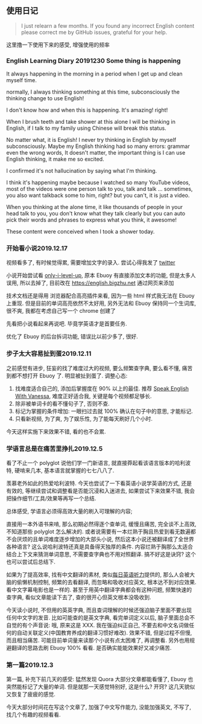 ## 使用日记

>I just relearn a few months. If you found any incorrect English content please correct me by GitHub issues, grateful for your help.

这里撸一下使用下来的感受, 增强使用的频率

### English Learning Diary 20191230 Some thing is happening 

It always happening in the morning in a period when I get up and clean myself time. 

normally, I always thinking something at this time, subconsciously the thinking change to use English!

I don't know how and when this is happening. It's amazing! right!

When I brush teeth and take shower at this alone I will be thinking in English, if I talk to my family using Chinese will break this status. 

No matter what, it is English! I never try thinking in English by myself subconsciously. Maybe my English thinking had so many errors: grammar even the wrong words, It doesn't matter, the important thing is I can use English thinking, it make me so excited. 

I confirmed it's not hallucination by saying what I'm thinking. 

I think it's happening maybe because I watched so many YouTube videos, most of the videos were one person talk to you, talk and talk ... sometimes, you also want talkback some to him, right? but you can't, it is just a video. 

When you thinking at the alone time, it like thousands of people in your head talk to you, you don't know what they talk clearly but you can auto pick their words and phrases to express what you think, it awesome!

These content were conceived when I took a shower today.

### 开始看小说2019.12.17

视频看多了, 有时候觉得累, 需要增加文字的录入. 尝试心得我发了 [twitter](https://twitter.com/bigzhu/status/1205706529359286273)

小说开始尝试看 [only-i-level-up](https://wuxiaworld.site/novel/only-i-level-up/chapter-1), 原本 Ebuoy 有直接添加文本的功能, 但是太多人误用, 所以去掉了, 目前改在 https://english.bigzhu.net 通过网页来添加

技术文档还是得用 浏览器配合高亮插件来看, 因为一些 html 样式我无法在 Ebuoy 上重现. 但是目前的单词高亮依然不太好用, 另外无法和 Ebuoy 保持同一个生词库, 很不爽, 我都在考虑自己写一个 chrome 创建了

先看把小说看起来再说吧. 毕竟学英语才是首要任务.

优化了 Ebuoy 的后台拆词功能, 错误比以前少多了, 很好.

### 步子太大容易扯到蛋2019.12.11

之前感觉有进步, 狂妄的找了难度过大的视频, 要么频繁查字典, 要么看不懂, 痛苦到都不想打开 Ebuoy 了. 明显被扯到蛋了. 调整心态:

1. 找难度适合自己的, 添加后掌握度在 90% 以上的最佳. 推荐 [Speak English With Vanessa](https://www.youtube.com/user/theteachervanessa), 难度正好适合我, 关键是每个视频都足够长.
2. 除非被单词卡的看不懂句子了, 否则不查.
3. 标记为掌握的条件增加: 一眼扫过去就 100% 确认在句子中的意思, 才能标记.
4. 只看新视频, 为了爽, 为了娱乐性, 为了能每天刷好几个小时.

今天这样实施下来效果不错, 看的也不会累.

### 学语言总是在痛苦里挣扎2019.12.5

看了不止一个 polyglot 说他们学一门新语言, 就直接莽起看该语言版本的哈利波特, 硬啃来几本, 基本语言就掌握的七七八八了.

羡慕老外如此的热爱哈利波特. 今天也尝试了一下看英语小说学英语的方式, 还是有效的, 等继续尝试和调整看是否能沉浸和入迷进去, 如果尝试下来效果不错, 我会把操作细节/工具/效果等再写一个总结.

总体感受, 学语言必须得高效大量的刷入可理解的内容; 

直接用一本外语书来啃, 那么初期必然得逐个查单词, 缓慢且痛苦, 完全谈不上高效, 不知道那些 polyglot 怎么解决的. 或者说需要有一本烂熟于胸且热爱到看无数遍都不会厌烦的且单词难度逐步增加的大部头小说, 然后这本小说还被翻译成了全世界各种语言? 这么说哈利波特还真是具备得天独厚的条件. 内容烂熟于胸那么太适合结合上下文来猜测单词意思, 不需要查字典也不用对照翻译. 搞不好这是诀窍? 这个也可以尝试后总结下.

如果为了提高效率, 找有中文翻译的素材, 类似[每日英语听力](https://www.eudic.net/v4/en/app/ting)提供的, 那么人会被大脑的偷懒机制控制, 频繁的去看翻译, 而忽略和吸收对应英文, 根本达不到对应效果. 看中文字幕电影也是一样的. 甚至于用英中翻译字典都会有这种问题, 频繁快速的查字典, 看似文章能读下去了, 查的很开心但英文根本没吸收到. 

今天读小说时, 不但用的英英字典, 而且查词理解的时候还强迫脑子里面不要出现任何中文字的发音. 比如可能查的是英文字典, 看完单词定义以后, 脑子里面总会不自觉的有个声音说: 哦, 原来这是 XXX. 我在强迫纠正自己, 不要去和中文名词做任何的自动关联定义(中国教育养成的翻译习惯好难改). 效果不错, 但是过程不但慢, 而且相当痛苦. 可能目前单词量来读那个小说有点太困难了, 再调整看. 另外也用规避翻译的思路去刷 Ebuoy 100% 看看. 是否确实能能效果好又减少痛苦.

### 第一篇2019.12.3

第一篇, 补充下前几天的感受: 猛然发现 Quora 大部分文章都能看懂了, Ebuoy 也突然能标记了大量的单词. 但是就那一天感觉特别好, 这是什么? 开窍? 这几天貌似又恢复了疲疲的感觉.

今天大部分时间花在写这个文章了, 加强了中文写作能力, 没能加强英文, 不写了, 找几个有趣的视频看看.
